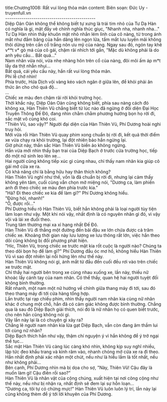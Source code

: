 title:Chương1008: Rất vui lòng thỏa mãn
content:
Biên soạn: Đức Uy - truyenfull.vn<br>---------------------------------------------<br>Diệp Oản Oản không thể không biết tự xưng là trái tim nhỏ của Tư Dạ Hàn có nghĩa là gì, mặt đầy vẻ chính nghĩa thúc giục, "Nhanh nha, nhanh nha..."<br>Tư Dạ Hàn nhìn thấy khuôn mặt nhỏ nhắn lém lỉnh của cô nàng, từ trong ánh mắt như đầm băng của hắn dâng lên ngọn lửa, tầm mắt lưu luyến mãi không thôi dừng trên cần cổ trắng nõn ưu mỹ của nàng. Ngay sau đó, ngón tay khẽ v**t v* gò má của cô gái, chậm rãi nhích tới gần, "Mặc dù không phải là do anh yêu cầu... Bất quá..."<br>Nam nhân vừa nói, vừa nhẹ nhàng hôn trên cổ của nàng, đôi môi ấm áp m*t lấy da thịt nhẵn nhụi...<br>Bất quá, cái yêu cầu này, hắn rất vui lòng thỏa mãn.<br>Phi lễ chớ nhìn!<br>Phía trước, Hứa Dịch vội vàng kéo vách ngăn ở giữa lên, để khỏi phải ăn thức ăn cho chó quá độ…<br>...<br>Chiếc xe màu đen chậm rãi rời khỏi trường học.<br>Thời khắc này, Diệp Oản Oản cũng không biết, phía sau nàng cách đó không xa, Hàn Thiên Vũ chẳng biết từ lúc nào đã ngừng ở đối diện Đại Học Truyền Thông Đế Đô, đang nhìn chằm chằm phương hướng bọn họ rời đi, sắc mặt vô cùng khó coi.<br>"Thiên Vũ, sao vậy?" Người đại diện của Hàn Thiên Vũ, Phí Dương hoài nghi truy hỏi.<br>Mới vừa rồi Hàn Thiên Vũ quay phim xong chuẩn bị rời đi, kết quả thời điểm xe vừa chạy ra khỏi trường, lại đột nhiên bảo hắn ngừng lại.<br>Giờ phút này, thần sắc Hàn Thiên Vũ biến ảo không ngừng.<br>Hắn vừa mới nhìn thấy bạn trai của Diệp Bạch ở trước cửa trường học, tiếp đó một nữ sinh leo lên xe...<br>Hai người cũng không tiếp xúc gì cùng nhau, chỉ thấy nam nhân kia giúp cô gái mở cửa xe ra.<br>Có khả năng chỉ là bằng hữu hay thân thích không?<br>Hàn Thiên Vũ nghĩ như thế, vốn là đã chuẩn bị rời đi, nhưng lại cảm thấy không yên tâm, cuối cùng vẫn chọn mở miệng nói, "Dương ca, làm phiền anh đi theo chiếc xe màu đen phía trước kia."<br>"Hả? Đi theo chiếc xe kia để làm gì?" Phí Dương không hiểu.<br>"Đừng hỏi, nhanh!"<br>"Ồ, được rồi..."<br>Phí Dương hiểu rõ Hàn Thiên Vũ, biết hắn không phải là loại người tùy tiện làm loạn như vậy. Một khi nói vậy, nhất định là có nguyên nhân gì đó, vì vậy vội vã lái xe đuổi theo.<br>Trung tâm thương mại xa xỉ hạng nhất Đế Đô.<br>Hàn Thiên Vũ đi thẳng một đường đến bãi đậu xe lớn chứa được cả trăm chiếc xe. Khoảng thời gian này lưu lượng xe lưu thông rất lớn, việc hắn theo dõi cũng không bị đối phương phát hiện.<br>"Híc, Thiên Vũ, trong chiếc xe trước mặt kia rốt cuộc là người nào? Chúng ta theo dõi bọn họ để làm gì?" Phí Dương đầu óc mơ hồ, không hiểu Hàn Thiên Vũ vì sao đột nhiên lại nổi hứng lên như thế này.<br>Hàn Thiên Vũ không nói gì, ánh mắt từ đầu đến cuối đều rơi vào trên chiếc xe trước mặt.<br>Chỉ thấy hai người bên trong xe cùng nhau xuống xe, lần này, thiếu nữ khoác lấy cánh tay của nam nhân. Có thể thấy, quan hệ hai người tuyệt đối không bình thường.<br>Rất nhanh, một nam một nữ hướng về chính giữa thang máy đi tới, sau đó theo thang máy đi tới cửa hàng tổng hợp.<br>Lần trước tại rạp chiếu phim, nhìn thấy người nam nhân kia cùng nữ nhân khác ở chung một chỗ, hắn đã có cảm giác không được bình thường. Chẳng qua là sau đó Diệp Bạch giải thích, nói đó là nữ nhân họ có quen biết trước, cho nên hắn cũng không nói gì.<br>Vậy lần này lại là có chuyện gì xảy ra?<br>Chẳng lẽ người nam nhân kia lừa gạt Diệp Bạch, vẫn còn đang âm thầm lui tới cùng nữ nhân?<br>Diệp Bạch thích hắn như vậy, thậm chí nguyện ý vì hắn không để ý trở ngại thế tục...<br>Sắc mặt Hàn Thiên Vũ càng lúc càng khó nhìn, không kịp suy nghĩ nhiều, lập tức đeo khẩu trang và kính râm vào, nhanh chóng mở cửa xe ra đi theo.<br>Hắn nhất định phải xác nhận một chút, nếu như là hiểu lầm là tốt nhất, nếu như không phải...<br>Bên cạnh, Phí Dương nhìn mà bị dọa cho sợ, "Này, Thiên Vũ! Cậu đây là muốn làm gì! Cậu điên rồi sao?"<br>Hàn Thiên Vũ là nhân vật của công chúng, xuất hiện tại nơi công cộng như thế này, nếu như bị nhận ra, nhất định sẽ đem lại sự hỗn loạn...<br>"Dương ca, tôi tự có chừng mực!" Hàn Thiên Vũ luôn luôn lý trí, lần này lại cũng không thèm để ý tới lời khuyên của Phí Dương.